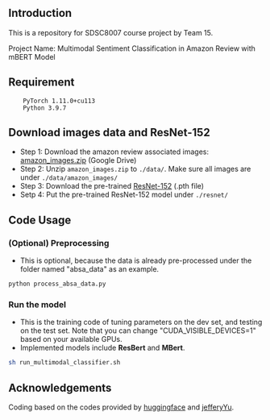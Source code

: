 ## Introduction
This is a repository for SDSC8007 course project by Team 15.

Project Name: Multimodal Sentiment Classification in Amazon Review with mBERT Model


## Requirement

        PyTorch 1.11.0+cu113
        Python 3.9.7


## Download images data and ResNet-152
- Step 1: Download the amazon review associated images: [amazon_images.zip](https://drive.google.com/file/d/1WKHXG5L38ip3LddqgRaLi8zmk0cZp6nz/view?usp=sharing) (Google Drive)
- Step 2: Unzip `amazon_images.zip` to `./data/`. Make sure all images are under `./data/amazon_images/`
- Step 3: Download the pre-trained [ResNet-152](https://download.pytorch.org/models/resnet152-b121ed2d.pth) (.pth file)
- Setp 4: Put the pre-trained ResNet-152 model under `./resnet/`

## Code Usage

### (Optional) Preprocessing
- This is optional, because the data is already pre-processed under the folder named "absa_data" as an example.

```sh
python process_absa_data.py
```

### Run the model
- This is the training code of tuning parameters on the dev set, and testing on the test set. Note that you can change "CUDA_VISIBLE_DEVICES=1" based on your available GPUs.
- Implemented models include **ResBert** and **MBert**.

```sh
sh run_multimodal_classifier.sh
```


## Acknowledgements

Coding based on the codes provided by [huggingface](https://github.com/huggingface/transformers) and [jefferyYu](https://github.com/jefferyYu).
